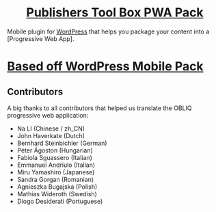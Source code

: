 <div align="center">

# [Publishers Tool Box PWA Pack](https://www.publisherstoolbox.com/)

</div>

Mobile plugin for [WordPress](https://wordpress.org/) that helps you package your content into a [Progressive Web App].

# [Based off WordPress Mobile Pack](https://wpmobilepack.com)


<h2>Contributors</h2> 

A big thanks to all contributors that helped us translate the OBLIQ progressive web application:

* Na LI (Chinese / zh_CN)
* John Haverkate (Dutch)
* Bernhard Steinbichler (German)
* Péter Ágoston (Hungarian)
* Fabiola Sguassero (Italian)
* Emmanuel Andriulo (Italian)
* Miru Yamashiro (Japanese)
* Sandra Gorgan (Romanian)
* Agnieszka Bugajska (Polish)
* Mathias Wideroth (Swedish)
* Diogo Desiderati (Portuguese)

